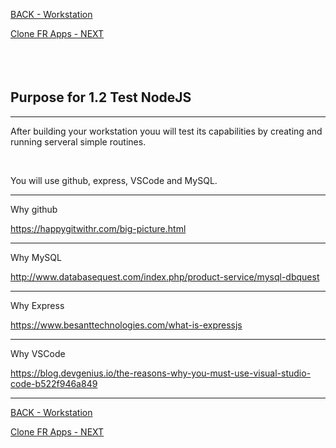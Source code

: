 
<!-- ------------------------------------------------------------------------- -->

<div class="page-back">

[BACK - Workstation](/Setup/purposes/pfr0101_Setup-Developer-Workstation.md)
</div><div class="page-next">

[Clone FR Apps - NEXT](/Setup/purposes/pfr0102_Clone-Clone-First-React-Apps.md)
</div><div style="margin-top:35px">&nbsp;</div>
 
<!-- ------------------------------------------------------------------------- -->

## Purpose for 1.2 Test NodeJS 

----

After building your workstation youu will test its capabilities by creating and running serveral simple routines.

<br/>

You will use github, express, VSCode and MySQL.

----

Why github

https://happygitwithr.com/big-picture.html

----
Why MySQL

http://www.databasequest.com/index.php/product-service/mysql-dbquest

----
Why Express

https://www.besanttechnologies.com/what-is-expressjs

----
Why VSCode

https://blog.devgenius.io/the-reasons-why-you-must-use-visual-studio-code-b522f946a849



----
<!-- ------------------------------------------------------------------------- -->

<div class="page-back">

[BACK - Workstation](/Setup/purposes/pfr0101_Setup-Developer-Workstation.md)
</div><div class="page-next">

[Clone FR Apps - NEXT](/Setup/purposes/pfr0102_Clone-Clone-First-React-Apps.md)
</div>

<!-- ------------------------------------------------------------------------- -->

